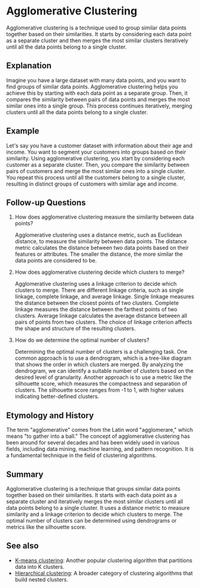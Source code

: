 # Agglomerative Clustering

Agglomerative clustering is a technique used to group similar data points
together based on their similarities. It starts by considering each data point
as a separate cluster and then merges the most similar clusters iteratively
until all the data points belong to a single cluster.

## Explanation

Imagine you have a large dataset with many data points, and you want to find
groups of similar data points. Agglomerative clustering helps you achieve
this by starting with each data point as a separate group. Then, it compares
the similarity between pairs of data points and merges the most similar ones
into a single group. This process continues iteratively, merging clusters
until all the data points belong to a single cluster.

## Example

Let's say you have a customer dataset with information about their age and
income. You want to segment your customers into groups based on their
similarity. Using agglomerative clustering, you start by considering each
customer as a separate cluster. Then, you compare the similarity between
pairs of customers and merge the most similar ones into a single cluster. You
repeat this process until all the customers belong to a single cluster,
resulting in distinct groups of customers with similar age and income.

## Follow-up Questions

1. How does agglomerative clustering measure the similarity between data
   points?
   
   Agglomerative clustering uses a distance metric, such as Euclidean distance,
   to measure the similarity between data points. The distance metric
   calculates the distance between two data points based on their features or
   attributes. The smaller the distance, the more similar the data points are
   considered to be.
   
2. How does agglomerative clustering decide which clusters to merge?

   Agglomerative clustering uses a linkage criterion to decide which clusters
   to merge. There are different linkage criteria, such as single linkage,
   complete linkage, and average linkage. Single linkage measures the distance
   between the closest points of two clusters. Complete linkage measures the
   distance between the farthest points of two clusters. Average linkage
   calculates the average distance between all pairs of points from two
   clusters. The choice of linkage criterion affects the shape and structure
   of the resulting clusters.
   
3. How do we determine the optimal number of clusters?

   Determining the optimal number of clusters is a challenging task. One common
   approach is to use a dendrogram, which is a tree-like diagram that shows the
   order in which clusters are merged. By analyzing the dendrogram, we can
   identify a suitable number of clusters based on the desired level of
   granularity. Another approach is to use a metric like the silhouette score,
   which measures the compactness and separation of clusters. The silhouette
   score ranges from -1 to 1, with higher values indicating better-defined
   clusters.
   
## Etymology and History

The term "agglomerative" comes from the Latin word "agglomerare," which means
"to gather into a ball." The concept of agglomerative clustering has been
around for several decades and has been widely used in various fields,
including data mining, machine learning, and pattern recognition. It is a
fundamental technique in the field of clustering algorithms.

## Summary

Agglomerative clustering is a technique that groups similar data points
together based on their similarities. It starts with each data point as a
separate cluster and iteratively merges the most similar clusters until all
data points belong to a single cluster. It uses a distance metric to measure
similarity and a linkage criterion to decide which clusters to merge. The
optimal number of clusters can be determined using dendrograms or metrics like
the silhouette score.

## See also

- [K-means clustering](?concept=k-means+clustering&specialist_role=Data+mining+specialist&target_audience=Manager+without+much+technical+background):
  Another popular clustering algorithm that partitions data into K clusters.
- [Hierarchical clustering](?concept=hierarchical+clustering&specialist_role=Data+mining+specialist&target_audience=Manager+without+much+technical+background):
  A broader category of clustering algorithms that build nested clusters.